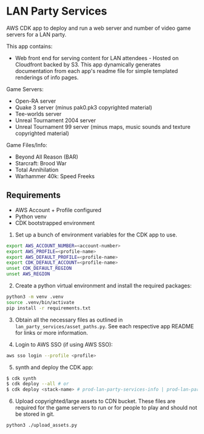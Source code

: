 # LAN Party Services
AWS CDK app to deploy and run a web server and number of video game servers for a LAN party.

This app contains:
- Web front end for serving content for LAN attendees - Hosted on Cloudfront backed by S3. 
This app dynamically generates documentation from each app's readme file for simple templated renderings of info pages.

Game Servers:
- Open-RA server
- Quake 3 server (minus pak0.pk3 copyrighted material)
- Tee-worlds server
- Unreal Tournament 2004 server
- Unreal Tournament 99 server (minus maps, music sounds and texture copyrighted material)

Game Files/Info:
- Beyond All Reason (BAR)
- Starcraft: Brood War
- Total Annihilation
- Warhammer 40k: Speed Freeks

## Requirements
- AWS Account + Profile configured
- Python venv
- CDK bootstrapped environment

1. Set up a bunch of environment variables for the CDK app to use. 
```bash
export AWS_ACCOUNT_NUMBER=<account-number>                                    
export AWS_PROFILE=<profile-name>       
export AWS_DEFAULT_PROFILE=<profile-name>     
export CDK_DEFAULT_ACCOUNT=<profile-name>     
unset CDK_DEFAULT_REGION
unset AWS_REGION
```

2. Create a python virtual environment and install the required packages:
```bash
python3 -m venv .venv
source .venv/bin/activate
pip install -r requirements.txt
```

3. Obtain all the necessary files as outlined in `lan_party_services/asset_paths.py`. See each respective app README for
links or more information.

4. Login to AWS SSO (if using AWS SSO):
```bash
aws sso login --profile <profile>
```
5. synth and deploy the CDK app:
```bash
$ cdk synth
$ cdk deploy --all # or
$ cdk deploy <stack-name> # prod-lan-party-services-info | prod-lan-party-services-core | prod-lan-party-services-quake3 | etc. See app.py for stack names
```

6. Upload copyrighted/large assets to CDN bucket. These files are required for the game servers to run or for people to play and should not be stored in git.
```bash
python3 ./upload_assets.py
```

